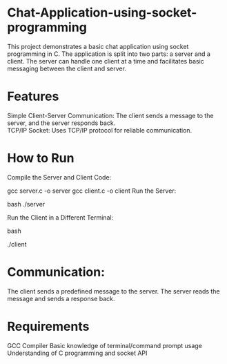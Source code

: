# Chat-Application-using-socket-programming
This project demonstrates a basic chat application using socket programming in C. The application is split into two parts: a server and a client. The server can handle one client at a time and facilitates basic messaging between the client and server.

# Features
Simple Client-Server Communication: The client sends a message to the server, and the server responds back.<br/>
TCP/IP Socket: Uses TCP/IP protocol for reliable communication.<br/>

# How to Run
Compile the Server and Client Code:

gcc server.c -o server
gcc client.c -o client
Run the Server:

bash
./server

Run the Client in a Different Terminal:

bash

./client

# Communication:

The client sends a predefined message to the server.
The server reads the message and sends a response back.

# Requirements
GCC Compiler
Basic knowledge of terminal/command prompt usage
Understanding of C programming and socket API
